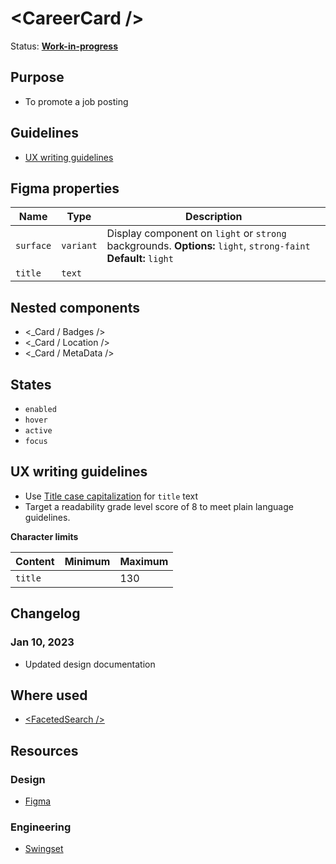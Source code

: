# \<CareerCard />

Status: **[Work-in-progress](/guides/can-i-use#work-in-progress)**

## Purpose

- To promote a job posting

## Guidelines

- [UX writing guidelines](#ux-writing-guidelines)

## Figma properties

| Name      | Type      | Description                                                                                                     |
| --------- | --------- | --------------------------------------------------------------------------------------------------------------- |
| `surface` | `variant` | Display component on `light` or `strong` backgrounds. **Options:** `light`, `strong-faint` **Default:** `light` |
| `title`   | `text`    |                                                                                                                 |

## Nested components

- \<\_Card / Badges />
- \<\_Card / Location />
- \<\_Card / MetaData />

## States

- `enabled`
- `hover`
- `active`
- `focus`

## UX writing guidelines

- Use [Title case capitalization](https://apastyle.apa.org/style-grammar-guidelines/capitalization/title-case) for `title` text
- Target a readability grade level score of 8 to meet plain language guidelines.

**Character limits**

| Content | Minimum | Maximum |
| ------- | ------- | ------- |
| `title` |         | 130     |

## Changelog

### Jan 10, 2023

- Updated design documentation

## Where used

- [\<FacetedSearch />](/components/faceted-search)

## Resources

### Design

- [Figma](https://www.figma.com/file/7cYgDM618stjYUHDqAfRec/Components?node-id=1177%3A4800)

### Engineering

- [Swingset](https://react-components.vercel.app/components/card)
